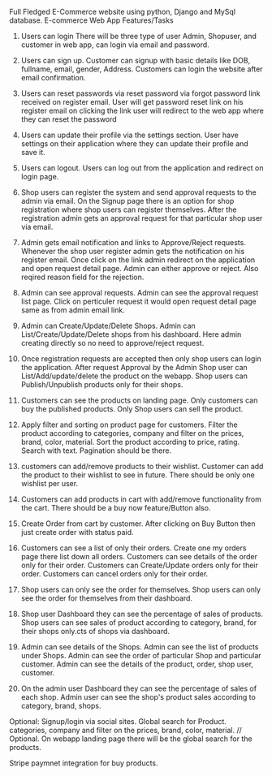 Full Fledged E-Commerce website using python, Django and MySql database.
E-commerce Web App Features/Tasks

1. Users can login There will be three type of user Admin, Shopuser, and customer in web app, can login via email and password.

2. Users can sign up. Customer can signup with basic details like DOB, fullname, email, gender, Address. Customers can login the website after email confirmation.

3. Users can reset passwords via reset password via forgot password link received on register email. User will get password reset link on his register email on clicking the link user will redirect to the web app where they can reset the password

4. Users can update their profile via the settings section. User have settings on their application where they can update their profile and save it.

5. Users can logout. Users can log out from the application and redirect on login page.

6. Shop users can register the system and send approval requests to the admin via email. On the Signup page there is an option for shop registration where shop users can register themselves. After the registration admin gets an approval request for that particular shop user via email.

7. Admin gets email notification and links to Approve/Reject requests. Whenever the shop user register admin gets the notification on his register email. Once click on the link admin redirect on the application and open request detail page. Admin can either approve or reject. Also reqired reason field for the rejection.

8. Admin can see approval requests. Admin can see the approval request list page. Click on perticuler request it would open request detail page same as from admin email link.

9. Admin can Create/Update/Delete Shops. Admin can List/Create/Update/Delete shops from his dashboard. Here admin creating directly so no need to approve/reject request.

10. Once registration requests are accepted then only shop users can login the application. After request Approval by the Admin Shop user can List/Add/update/delete the product on the webapp. Shop users can Publish/Unpublish products only for their shops.

11. Customers can see the products on landing page. Only customers can buy the published products. Only Shop users can sell the product.

12. Apply filter and sorting on product page for customers. Filter the product according to categories, company and filter on the prices, brand, color, material. Sort the product according to price, rating. Search with text. Pagination should be there.

13. customers can add/remove products to their wishlist. Customer can add the product to their wishlist to see in future. There should be only one wishlist per user.

14. Customers can add products in cart with add/remove functionality from the cart. There should be a buy now feature/Button also.

15. Create Order from cart by customer. After clicking on Buy Button then just create order with status paid.

16. Customers can see a list of only their orders. Create one my orders page there list down all orders. Customers can see details of the order only for their order. Customers can Create/Update orders only for their order. Customers can cancel orders only for their order.

17. Shop users can only see the order for themselves. Shop users can only see the order for themselves from their dashboard.

18. Shop user Dashboard they can see the percentage of sales of products. Shop users can see sales of product according to category, brand, for their shops only.cts of shops via dashboard.

19. Admin can see details of the Shops. Admin can see the list of products under Shops. Admin can see the order of particular Shop and particular customer. Admin can see the details of the product, order, shop user, customer.

20. On the admin user Dashboard they can see the percentage of sales of each shop. Admin user can see the shop's product sales according to category, brand, shops.

Optional: Signup/login via social sites. Global search for Product. categories, company and filter on the prices, brand, color, material. // Optional. On webapp landing page there will be the global search for the products.

Stripe paymnet integration for buy products.
